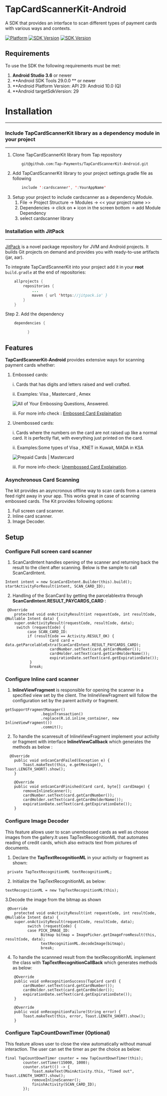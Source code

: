 # TapCardScannerKit-Android
A SDK that provides an interface to scan different types of payment cards with various ways and contexts.

[![Platform](https://img.shields.io/badge/platform-Android-inactive.svg?style=flat)](https://github.com/Tap-Payments/TapCardScannerKit-Android.git)
[![SDK Version](https://img.shields.io/badge/minSdkVersion-19-blue.svg)](https://stuff.mit.edu/afs/sipb/project/android/docs/reference/packages.html)
[![SDK Version](https://img.shields.io/badge/targetSdkVersion-29-informational.svg)](https://stuff.mit.edu/afs/sipb/project/android/docs/reference/packages.html)

## Requirements

To use the SDK the following requirements must be met:

1. **Android Studio 3.6** or newer
2. **Android SDK Tools 29.0.0 ** or newer
3. **Android Platform Version: API 29: Android 10.0 (Q)
4. **Android targetSdkVersion: 29

# Installation
---
<a name="include_library_to_code_locally"></a>
### Include TapCardScannerKit library as a dependency module in your project
---
1. Clone TapCardScannerKit library from Tap repository
   ```
       git@github.com:Tap-Payments/TapCardScannerKit-Android.git
    ```
2. Add TapCardScannerKit library to your project settings.gradle file as following
    ```java
        include ':cardscanner', ':YourAppName'
    ```
3. Setup your project to include cardscanner as a dependency Module.
   1. File -> Project Structure -> Modules -> << your project name >>
   2. Dependencies -> click on **+** icon in the screen bottom -> add Module Dependency
   3. select cardscanner library

<a name="installation_with_jitpack"></a>
### Installation with JitPack
---
[JitPack](https://jitpack.io/) is a novel package repository for JVM and Android projects. It builds Git projects on demand and provides you with ready-to-use artifacts (jar, aar).

To integrate TapCardScannerKit into your project add it in your **root** `build.gradle` at the end of repositories:
```java
	allprojects {
		repositories {
			...
			maven { url 'https://jitpack.io' }
		}
	}
```
Step 2. Add the dependency
```java
	dependencies {

          }
```
## Features
**TapCardScannerKit-Android** provides extensive ways for scanning payment cards whether:

1. Embossed cards:

   i. Cards that has digits and letters raised and well crafted.

   ii. Examples: Visa , Mastercard , Amex

    ![All of Your Embossing Questions, Answered.](https://www.cardsource.com/hs-fs/hubfs/Images%20for%20sharing%20(bigger%20files)/shutterstock_613618706%20(1).jpg?width=400&name=shutterstock_613618706%20(1).jpg)

   iii. For more info check : [Embossed Card Explaination](https://www.creditcards.com/credit-card-news/glossary/termembossed.php)

2. Unembossed cards:

   i. Cards where the numbers on the card are not raised up like a normal card. It is perfectly flat, with everything just           printed on the card.

   ii. Examples:Some types of Visa , KNET in Kuwait, MADA in KSA

   ![Prepaid Cards | Mastercard](https://www.mastercard.ca/en-ca/consumers/find-card-products/prepaid-cards/_jcr_content/contentpar/herolight/image.adaptive.479.high.png/1516312754375.png)

   iii. For more info check: [Unembossed Card Explaination](https://www.commercebank.com/sharedcontent/pdfs/merchant-online/MerchantOnline_winter07.pdf).

### Asynchronous Card Scanning

The kit provides an asyncronous offline way to scan cards from a camera feed right away in your app. This works great in case of scanning embossed cards. The Kit provides following options:

1. Full screen card scanner.
2. Inline card scanner.
3. Image Decoder.

## Setup
### Configure Full screen card scanner
1. ScanCardIntent handles opening of the scanner and returning back the result to the client after scanning.
Below is the sample to call  ScanCardIntent.
```
Intent intent = new ScanCardIntent.Builder(this).build();
startActivityForResult(intent, SCAN_CARD_ID);
```
2. Handling of the ScanCard by getting the parcelablextra through **ScanCardIntent.RESULT_PAYCARDS_CARD** :
```
 @Override
    protected void onActivityResult(int requestCode, int resultCode, @Nullable Intent data) {
    super.onActivityResult(requestCode, resultCode, data);
     switch (requestCode) {
          case SCAN_CARD_ID:
          if (resultCode == Activity.RESULT_OK) {
                    Card card = data.getParcelableExtra(ScanCardIntent.RESULT_PAYCARDS_CARD);
                    cardNumber.setText(card.getCardNumber());
                    cardHolder.setText(card.getCardHolderName());
                    expirationDate.setText(card.getExpirationDate());
           }
           break;
```

### Configure Inline card scanner
1. **InlineViewFragment** is responsible for opening the scanner in a specified view set by the client.
The InlineViewFragment will follow the configuration set by the parent activity or fragment.
```
getSupportFragmentManager()
                .beginTransaction()
                .replace(R.id.inline_container, new InlineViewFragment())
                .commit();
```
2. To handle the scanresult of InlineViewFragment implement your activity or fragment with interface
  **InlineViewCallback** which generates the methods as below :
```
  @Override
    public void onScanCardFailed(Exception e) {
        Toast.makeText(this, e.getMessage(), Toast.LENGTH_SHORT).show();
    }

    @Override
    public void onScanCardFinished(Card card, byte[] cardImage) {
        removeInlineScanner();
        cardNumber.setText(card.getCardNumber());
        cardHolder.setText(card.getCardHolderName());
        expirationDate.setText(card.getExpirationDate());
    }
```
### Configure Image Decoder
This feature allows user to scan unembossed cards as well as choose images from the gallery.It uses
TapTextRecognitionML that automates reading of credit cards, which also extracts text from pictures of documents.

1. Declare the **TapTextRecognitionML** in your activity or fragment as shown:
```
 private TapTextRecognitionML textRecognitionML;
```
2. Initialize the TapTextRecognitionML as below:
```
textRecognitionML = new TapTextRecognitionML(this);
```
3.Decode the image from the bitmap as shown
```
 @Override
    protected void onActivityResult(int requestCode, int resultCode, @Nullable Intent data) {
    super.onActivityResult(requestCode, resultCode, data);
          switch (requestCode) {
          case PICK_IMAGE_ID:
                Bitmap bitmap = ImagePicker.getImageFromResult(this, resultCode, data);
                textRecognitionML.decodeImage(bitmap);
                break;
```
4. To handle the scannned result from the textRecognitionML implement the class with **TapTextRecognitionCallBack**
which generates methods as below:
```
    @Override
    public void onRecognitionSuccess(TapCard card) {
        cardNumber.setText(card.getCardNumber());
        cardHolder.setText(card.getCardHolder());
        expirationDate.setText(card.getExpirationDate());
    }

    @Override
    public void onRecognitionFailure(String error) {
        Toast.makeText(this, error, Toast.LENGTH_SHORT).show();
    }
```
### Configure TapCountDownTimer (Optional)
This feature allows user to close the view automatically without manual interaction.
The user can set the timer as per the choice as below:
```
final TapCountDownTimer counter = new TapCountDownTimer(this);
        counter.setTimer(15000, 1000);
        counter.start(() -> {
            Toast.makeText(MainActivity.this, "Timed out", Toast.LENGTH_SHORT).show();
            removeInlineScanner();
            finishActivity(SCAN_CARD_ID);
        });
```
